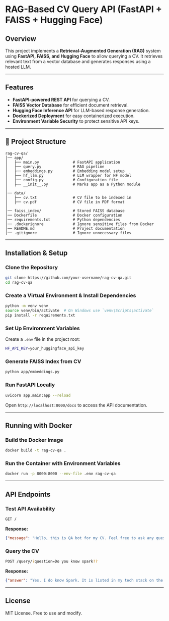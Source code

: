 # **RAG-Based CV Query API (FastAPI + FAISS + Hugging Face)**

## Overview
This project implements a **Retrieval-Augmented Generation (RAG)** system using **FastAPI, FAISS, and Hugging Face** to allow querying a CV. It retrieves relevant text from a vector database and generates responses using a hosted LLM.

---

## Features
- **FastAPI-powered REST API** for querying a CV.
- **FAISS Vector Database** for efficient document retrieval.
- **Hugging Face Inference API** for LLM-based response generation.
- **Dockerized Deployment** for easy containerized execution.
- **Environment Variable Security** to protect sensitive API keys.

---

## **📂 Project Structure**
```
rag-cv-qa/
│── app/
│   ├── main.py               # FastAPI application
│   ├── query.py              # RAG pipeline
│   ├── embeddings.py         # Embedding model setup
│   ├── hf_llm.py             # LLM wrapper for HF model
│   ├── config.py             # Configuration file
│   ├── __init__.py           # Marks app as a Python module
│
│── data/
│   ├── cv.txt                # CV file to be indexed in
│   ├── cv.pdf                # CV file in PDF format
│
│── faiss_index/              # Stored FAISS database
│── Dockerfile                # Docker configuration
│── requirements.txt          # Python dependencies
│── .dockerignore             # Ignore sensitive files from Docker
│── README.md                 # Project documentation
│── .gitignore                # Ignore unnecessary files
```

---

## Installation & Setup
### Clone the Repository
```bash
git clone https://github.com/your-username/rag-cv-qa.git
cd rag-cv-qa
```

### Create a Virtual Environment & Install Dependencies
```bash
python -m venv venv
source venv/bin/activate  # On Windows use `venv\Scripts\activate`
pip install -r requirements.txt
```

### Set Up Environment Variables
Create a `.env` file in the project root:
```bash
HF_API_KEY=your_huggingface_api_key
```

### Generate FAISS Index from CV
```bash
python app/embeddings.py
```

### Run FastAPI Locally
```bash
uvicorn app.main:app --reload
```
Open `http://localhost:8000/docs` to access the API documentation.

---

## Running with Docker
### Build the Docker Image
```bash
docker build -t rag-cv-qa .
```

### Run the Container with Environment Variables
```bash
docker run -p 8000:8000 --env-file .env rag-cv-qa
```

---

## API Endpoints
### Test API Availability
```bash
GET /
```
**Response:**
```json
{"message": "Hello, this is QA bot for my CV. Feel free to ask any questions!"}
```

### Query the CV
```bash
POST /query/?question=Do you know spark??
```
**Response:**
```json
{"answer": "Yes, I do know Spark. It is listed in my tech stack on the CV."}
```

---

## License
MIT License. Free to use and modify.


